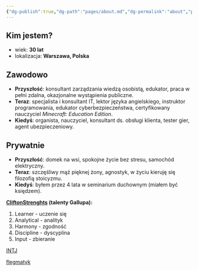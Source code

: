 ```yaml
---
{"dg-publish":true,"dg-path":"pages/about.md","dg-permalink":"about","permalink":"/about/"}
---
```



## Kim jestem?

- wiek: **30 lat**
- lokalizacja: **Warszawa, Polska**

## Zawodowo

- **Przyszłość**: konsultant zarządzania wiedzą osobistą, edukator, praca w pełni zdalna, okazjonalne wystąpienia publiczne.
- **Teraz**: specjalista i konsultant IT, lektor języka angielskiego, instruktor programowania, edukator cyberbezpieczeństwa, certyfikowany nauczyciel *Minecraft: Education Edition*.
- **Kiedyś**: organista, nauczyciel, konsultant ds. obsługi klienta, tester gier, agent ubezpieczeniowy.

## Prywatnie

- **Przyszłość**: domek na wsi, spokojne życie bez stresu, samochód elektryczny.
- **Teraz**: szczęśliwy mąż pięknej żony, agnostyk, w życiu kieruję się filozofią stoicyzmu.
- **Kiedyś**: byłem przez 4 lata w seminarium duchownym (miałem być księdzem).

**[CliftonStrenghts](https://pl.wikipedia.org/wiki/Test_Gallupa) (talenty Gallupa):**

1. Learner - uczenie się
2. Analytical - analityk
3. Harmony - zgodność
4. Discipline - dyscyplina
5. Input - zbieranie

[INTJ](https://www.16personalities.com/pl/osobowosc-intj)

[flegmatyk](https://pl.wikipedia.org/wiki/Flegmatyk)
